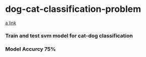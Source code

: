 # dog-cat-classification-problem

[a link](https://github.com/user/repo/blob/branch/other_file.md)


### Train and test svm model for cat-dog classification

### Model Accurcy 75%
